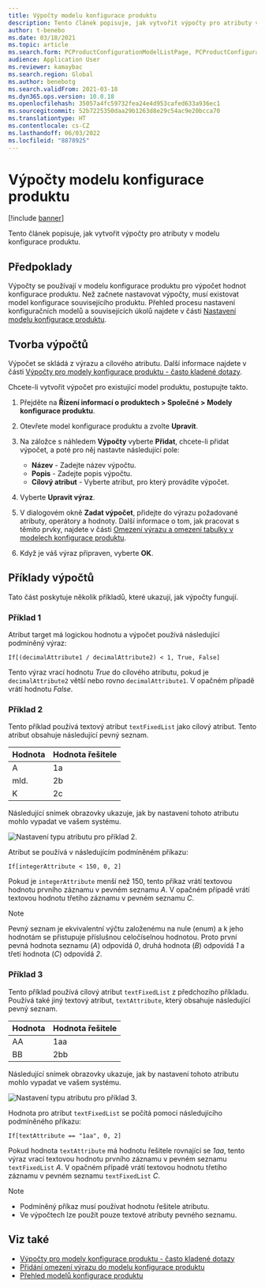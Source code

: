 ```yaml
---
title: Výpočty modelu konfigurace produktu
description: Tento článek popisuje, jak vytvořit výpočty pro atributy v modelu konfigurace produktu
author: t-benebo
ms.date: 03/18/2021
ms.topic: article
ms.search.form: PCProductConfigurationModelListPage, PCProductConfigurationModelDetails
audience: Application User
ms.reviewer: kamaybac
ms.search.region: Global
ms.author: benebotg
ms.search.validFrom: 2021-03-18
ms.dyn365.ops.version: 10.0.18
ms.openlocfilehash: 35057a4fc59732fea24e4d953cafed633a936ec1
ms.sourcegitcommit: 52b7225350daa29b1263d8e29c54ac9e20bcca70
ms.translationtype: HT
ms.contentlocale: cs-CZ
ms.lasthandoff: 06/03/2022
ms.locfileid: "8878925"
---
```

# <a name="product-configuration-model-calculations"></a>Výpočty modelu konfigurace produktu

[!include [banner](../includes/banner.md)]

Tento článek popisuje, jak vytvořit výpočty pro atributy v modelu konfigurace produktu.

## <a name="prerequisites"></a>Předpoklady

Výpočty se používají v modelu konfigurace produktu pro výpočet hodnot konfigurace produktu. Než začnete nastavovat výpočty, musí existovat model konfigurace souvisejícího produktu. Přehled procesu nastavení konfiguračních modelů a souvisejících úkolů najdete v části [Nastavení modelu konfigurace produktu](set-up-maintain-product-configuration-model.md).

## <a name="create-a-calculation"></a>Tvorba výpočtů

Výpočet se skládá z výrazu a cílového atributu. Další informace najdete v části [Výpočty pro modely konfigurace produktu - často kladené dotazy](calculate-product-configuration-models.md).

Chcete-li vytvořit výpočet pro existující model produktu, postupujte takto.

1. Přejděte na **Řízení informací o produktech \> Společné \> Modely konfigurace produktu**.
1. Otevřete model konfigurace produktu a zvolte **Upravit**.
1. Na záložce s náhledem **Výpočty** vyberte **Přidat**, chcete-li přidat výpočet, a poté pro něj nastavte následující pole:

    - **Název** - Zadejte název výpočtu.
    - **Popis** - Zadejte popis výpočtu.
    - **Cílový atribut** - Vyberte atribut, pro který provádíte výpočet.

1. Vyberte **Upravit výraz**.
1. V dialogovém okně **Zadat výpočet**, přidejte do výrazu požadované atributy, operátory a hodnoty. Další informace o tom, jak pracovat s těmito prvky, najdete v části [Omezení výrazu a omezení tabulky v modelech konfigurace produktu](expression-constraints-table-constraints-product-configuration-models.md).
1. Když je váš výraz připraven, vyberte **OK**.

## <a name="calculation-examples"></a>Příklady výpočtů

Tato část poskytuje několik příkladů, které ukazují, jak výpočty fungují.

### <a name="example-1"></a>Příklad 1

Atribut target má logickou hodnotu a výpočet používá následující podmíněný výraz:

`If[(decimalAttribute1 / decimalAttribute2) < 1, True, False]`

Tento výraz vrací hodnotu *True* do cílového atributu, pokud je `decimalAttribute2` větší nebo rovno `decimalAttribute1`. V opačném případě vrátí hodnotu *False*.

### <a name="example-2"></a>Příklad 2

Tento příklad používá textový atribut `textFixedList` jako cílový atribut. Tento atribut obsahuje následující pevný seznam.

| Hodnota | Hodnota řešitele |
|---|---|
| A | 1a |
| mld. | 2b |
| K | 2c |

Následující snímek obrazovky ukazuje, jak by nastavení tohoto atributu mohlo vypadat ve vašem systému.

![Nastavení typu atributu pro příklad 2.](media/model-calculations-example2.png "Nastavení typu atributu pro příklad 2")

Atribut se používá v následujícím podmíněném příkazu:

`If[integerAttribute < 150, 0, 2]`

Pokud je `integerAttribute` menší než 150, tento příkaz vrátí textovou hodnotu prvního záznamu v pevném seznamu *A*. V opačném případě vrátí textovou hodnotu třetího záznamu v pevném seznamu *C*.

> [!NOTE]
> Pevný seznam je ekvivalentní výčtu založenému na nule (enum) a k jeho hodnotám se přistupuje příslušnou celočíselnou hodnotou. Proto první pevná hodnota seznamu (*A*) odpovídá *0*, druhá hodnota (*B*) odpovídá *1* a třetí hodnota (*C*) odpovídá *2*.

### <a name="example-3"></a>Příklad 3

Tento příklad používá cílový atribut `textFixedList` z předchozího příkladu. Používá také jiný textový atribut, `textAttribute`, který obsahuje následující pevný seznam.

| Hodnota | Hodnota řešitele |
|---|---|
| AA | 1aa |
| BB | 2bb |

Následující snímek obrazovky ukazuje, jak by nastavení tohoto atributu mohlo vypadat ve vašem systému.

![Nastavení typu atributu pro příklad 3.](media/model-calculations-example3.png "Nastavení typu atributu pro příklad 3")

Hodnota pro atribut `textFixedList` se počítá pomocí následujícího podmíněného příkazu:

`If[textAttribute == "1aa", 0, 2]`

Pokud hodnota `textAttribute` má hodnotu řešitele rovnající se *1aa*, tento výraz vrací textovou hodnotu prvního záznamu v pevném seznamu `textFixedList` *A*. V opačném případě vrátí textovou hodnotu třetího záznamu v pevném seznamu `textFixedList` *C*.

> [!NOTE]
> - Podmíněný příkaz musí používat hodnotu řešitele atributu.
> - Ve výpočtech lze použít pouze textové atributy pevného seznamu.

## <a name="see-also"></a>Viz také

- [Výpočty pro modely konfigurace produktu - často kladené dotazy](calculate-product-configuration-models.md)
- [Přidání omezení výrazu do modelu konfigurace produktu](tasks/add-expression-constraint-product-configuration-model.md)
- [Přehled modelů konfigurace produktu](product-configuration-models.md)

